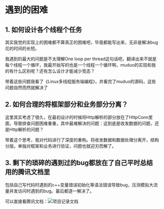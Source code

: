 # 遇到的困难

## 1. 如何设计各个线程个任务
其实我觉的实现上的困难都不算真正的困难吧，毕竟都能写出来，无非是解决bug花的时间的长短。

我遇到的最大的问题是不太理解One loop per thread这句话吧，翻译出来不就是每个线程一个循环，我最开始写的也是一个线程一个循环啊，muduo的实现和我的有什么区别呢？还有怎么设计才能减少竞态？

带着这些问题我看了《Linux多线程服务端编程》，并看完了muduo的源码，这些问题自然而然就解决了

## 2. 如何合理的将框架部分和业务部分分离？

这里其实考虑了很久，在最初设计的时候将Http解析的部分放在了HttpConn里面，导致排查问题困难重重，其中最难解决的问题：这到底是收发数据的问题，还是Http解析的问题？

带着这个思考，我对代码进行了深度的重构。将收发数据和数据处理分离开，结构分层。单独对框架和业务进行验证，问题也就迎刃而解了。

## 3. 剩下的琐碎的遇到过的bug都放在了自己平时总结用的腾讯文档里

包括自己写代码时遇到的c++变量错误初始化等语法错误导致bug，压测模拟大流量并发访问时遇到的bug。最后都逐一解决了。

可以直接看腾讯文档：![项目记录文档](https://docs.qq.com/doc/DS0hNRk5iV2ZpT3pZ)

